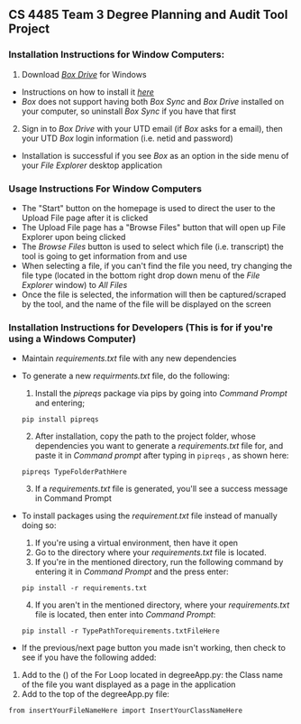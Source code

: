 ## CS 4485 Team 3 Degree Planning and Audit Tool Project 

### Installation Instructions for Window Computers:
1. Download *[Box Drive](https://www.box.com/resources/downloads)* for Windows
- Instructions on how to install it *[here](https://support.box.com/hc/en-us/articles/360043697474-Installing-and-Updating-Box-Drive)*
- *Box* does not support having both *Box Sync* and *Box Drive* installed on your computer, so uninstall *Box Sync* if you have that first
2. Sign in to *Box Drive* with your UTD email (if *Box* asks for a email), then your UTD *Box* login information (i.e. netid and password)
- Installation is successful if you see *Box* as an option in the side menu of your *File Explorer* desktop application

### Usage Instructions For Window Computers
- The "Start" button on the homepage is used to direct the user to the Upload File page after it is clicked
- The Upload File page has a "Browse Files" button that will open up File Explorer upon being clicked
- The *Browse Files* button is used to select which file (i.e. transcript) the tool is going to get information from and use
- When selecting a file, if you can't find the file you need, try changing the file type (located in the bottom right drop down menu of the *File Explorer* window) to *All Files* 
- Once the file is selected, the information will then be captured/scraped by the tool, and the name of the file will be displayed on the screen

### Installation Instructions for Developers (This is for if you're using a Windows Computer)
- Maintain *requirements.txt* file with any new dependencies
- To generate a new *requirments.txt* file, do the following:
  1. Install the *pipreqs* package via pips by going into *Command Prompt* and entering; 
  ```
  pip install pipreqs
  ```
  2. After installation, copy the path to the project folder, whose dependencies you want to generate a *requirements.txt* file for, and paste it in *Command prompt* after typing in `pipreqs` , as shown here: 
  ```
  pipreqs TypeFolderPathHere
  ```
  3. If a *requirements.txt* file is generated, you'll see a success message in Command Prompt

- To install packages using the *requirement.txt* file instead of manually doing so: 
  1. If you're using a virtual environment, then have it open
  2. Go to the directory where your *requirements.txt* file is located.
  3. If you're in the mentioned directory, run the following command by entering it in *Command Prompt* and the press enter:
  ```
  pip install -r requirements.txt
  ```
  4. If you aren't in the mentioned directory, where your *requirements.txt* file is located, then enter into *Command Prompt*:
  ```
  pip install -r TypePathTorequirements.txtFileHere
  ```

- If the previous/next page button you made isn't working, then check to see if you have the following added: 
1. Add to the () of the For Loop located in degreeApp.py: the Class name of the file you want displayed as a page in the application 
2. Add to the top of the degreeApp.py file: 
```
from insertYourFileNameHere import InsertYourClassNameHere
```


